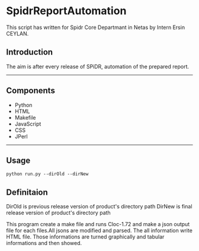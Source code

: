 # SpidrReportAutomation

This script has written for Spidr Core Departmant in Netas by Intern Ersin CEYLAN.

## Introduction


 The aim is after every release of SPiDR, automation of the prepared report.
 

---

## Components


* Python
* HTML
* Makefile
* JavaScript
* CSS
* JPerl

---

## Usage

  `python run.py --dirOld --dirNew `

## Definitaion

 DirOld is previous release version of product's directory path
 DirNew is final release version of product's directory path
 
 This program create a make file and runs Cloc-1.72 and make a json output file for each files.All jsons are modified and parsed. The all information write HTML file. Those informations are turned graphically and tabular informations and then showed.
 
